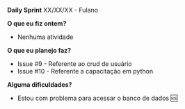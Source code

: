 **Daily Sprint** 
XX/XX/XX - Fulano <DATA>
  
**O que eu fiz ontem?**
  - Nenhuma atividade 
  
**O que eu planejo faz?** 
  - Issue #9 - Referente ao crud de usuário
  - Issue #10 - Referente a capacitação em python
  
**Alguma dificuldades?**
  - Estou com problema para acessar o banco de dados :sos: <quando precisar de ajuda colocar um emoji>
